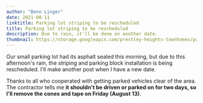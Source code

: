 ```yaml
---
author: "Benn Linger"
date: 2021-08-11
linktitle: Parking lot striping to be rescheduled
title: Parking lot striping to be rescheduled
description: Due to rain, it'll be done on another date.
thumbnail: https://storage.googleapis.com/prestley-heights-townhomes/parking-lot-20210804.jpg
---
```


Our small parking lot had its asphalt sealed this morning, but due to this afternoon's rain, the striping and parking block installation is being rescheduled. I'll make another post when I have a new date.

Thanks to all who cooperated with getting parked vehicles clear of the area. The contractor tells me **it shouldn't be driven or parked on for two days, so I'll remove the cones and tape on Friday (August 13)**.